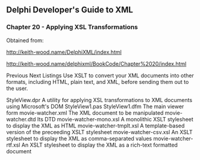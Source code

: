 ## Delphi Developer's Guide to XML
### Chapter 20 - Applying XSL Transformations

Obtained from:

http://keith-wood.name/DelphiXML/index.html

http://keith-wood.name/delphixml/BookCode/Chapter%2020/index.html


Previous   Next   Listings
Use XSLT to convert your XML documents into other formats, including HTML, plain text, and XML, before sending them out to the user.

StyleView.dpr	  	A utility for applying XSL transformations to XML documents using Microsoft's DOM
StyleView1.pas
StyleView1.dfm	  	The main viewer form
movie-watcher.xml	  	The XML document to be manipulated
movie-watcher.dtd	  	Its DTD
movie-watcher-mono.xsl	  	A monolithic XSLT stylesheet to display the XML as HTML
movie-watcher-tmplt.xsl	  	A template-based version of the preceeding XSLT stylesheet
movie-watcher-csv.xsl	  	An XSLT stylesheet to display the XML as comma-separated values
movie-watcher-rtf.xsl	  	An XSLT stylesheet to display the XML as a rich-text formatted document
